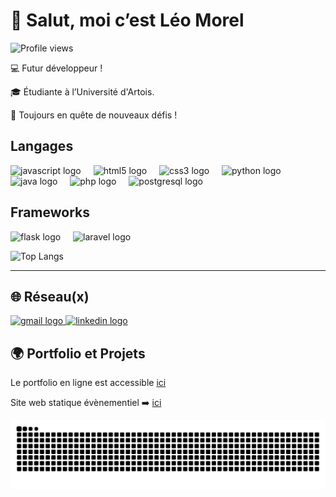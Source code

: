 # 👋 Salut, moi c’est Léo Morel

![Profile views](https://komarev.com/ghpvc/?username=leoyeh62&label=Vues%20du%20profil&color=0e75b6&style=flat)

💻 Futur développeur ! 

🎓 Étudiante à l’Université d'Artois.  

🚀 Toujours en quête de nouveaux défis !



## Langages



<div align="left">
  <img src="https://cdn.jsdelivr.net/gh/devicons/devicon/icons/javascript/javascript-original.svg" height="30" alt="javascript logo"  />
  <img width="12" />
  <img src="https://cdn.jsdelivr.net/gh/devicons/devicon/icons/html5/html5-original.svg" height="30" alt="html5 logo"  />
  <img width="12" />
  <img src="https://cdn.jsdelivr.net/gh/devicons/devicon/icons/css3/css3-original.svg" height="30" alt="css3 logo"  />
  <img width="12" />
  <img src="https://cdn.jsdelivr.net/gh/devicons/devicon/icons/python/python-original.svg" height="30" alt="python logo"  />
  <img width="12" />
  <img src="https://cdn.jsdelivr.net/gh/devicons/devicon/icons/java/java-original.svg" height="30" alt="java logo"  />
  <img width="12" />
  <img src="https://cdn.jsdelivr.net/gh/devicons/devicon/icons/php/php-original.svg" height="30" alt="php logo"  />
  <img width="12" />
  <img src="https://cdn.jsdelivr.net/gh/devicons/devicon/icons/postgresql/postgresql-original.svg" height="30" alt="postgresql logo"  />
  <img width="12" />
</div>



## Frameworks
<div align="left">
  <img src="https://cdn.jsdelivr.net/gh/devicons/devicon/icons/flask/flask-original.svg" height="30" alt="flask logo"  />
  <img width="12" />
  <img src="https://cdn.jsdelivr.net/gh/devicons/devicon/icons/laravel/laravel-original.svg" height="30" alt="laravel logo"  />
  <img width="12" />
</div>





![Top Langs](https://github-readme-stats.vercel.app/api/top-langs/?username=leoyeh62&layout=compact&theme=tokyonight)

___

## 🌐 Réseau(x)


<a href="mailto:morel.leo23@gmail.com">
  <img src="https://img.shields.io/static/v1?message=Gmail&logo=gmail&label=&color=D14836&logoColor=white&labelColor=&style=for-the-badge" height="35" alt="gmail logo"  />
</a>
<a href="https://www.linkedin.com/in/l%C3%A9o-morel1/">
  <img src="https://img.shields.io/static/v1?message=LinkedIn&logo=linkedin&label=&color=0077B5&logoColor=white&labelColor=&style=for-the-badge" height="35" alt="linkedin logo"  />
</a>



## 🌍 Portfolio et Projets

Le portfolio en ligne est accessible [ici](https://leoyeh62.github.io/portfolio/index.html)

Site web statique évènementiel ➡️ [ici](https://leoyeh62.github.io/KrakensLair/index.html)


![snake gif](https://github.com/leoyeh62/leoyeh62/blob/output/github-contribution-grid-snake.svg)

